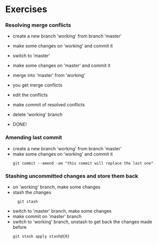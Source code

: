 # Exercises

### Resolving merge conflicts
- create a new branch 'working' from branch 'master'
- make some changes on 'working' and commit it
- switch to 'master'
- make some changes on 'master' and commit it
- merge into 'master' from 'working'
- you get merge conflicts
- edit the conflicts
- make commit of resolved conflicts

- delete 'working' branch
- DONE!

### Amending last commit
- create a new branch 'working' from branch 'master'
- make some changes on 'working' and commit it
  ```
  git commit --amend -am "this commit will replace the last one"
  ```

### Stashing uncommitted changes and store them back
  - on 'working' branch, make some changes
  - stash the changes
    ```
      git stash
    ```
  - switch to 'master' branch, make some changes
  - make commit on 'master' branch
  - switch to 'working' branch, unstash to get back the changes made before
    ```
    git stash apply stash@{0}
    ```

